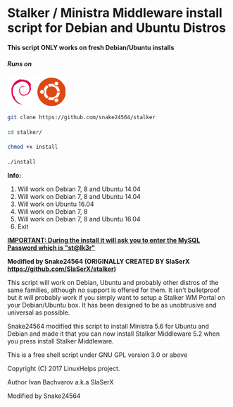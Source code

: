 <h1><b>Stalker / Ministra Middleware install script for Debian and Ubuntu Distros</b></h1>

<b>This script ONLY works on fresh Debian/Ubuntu installs</b>

##### Runs on
[![Debian](https://raw.githubusercontent.com/slaserx/icons/master/64x64/debian.png)](https://www.debian.org)
[![Ubuntu](https://raw.githubusercontent.com/slaserx/icons/master/64x64/ubuntu.png)](https://www.ubuntu.com)

```sh
git clone https://github.com/snake24564/stalker

cd stalker/

chmod +x install

./install
```
<b>Info:</b>
1) Will work on Debian 7, 8 and Ubuntu 14.04
2) Will work on Debian 7, 8 and Ubuntu 14.04
3) Will work on Ubuntu 16.04
4) Will work on Debian 7, 8
5) Will work on Debian 7, 8 and Ubuntu 16.04
6) Exit

<u><b>IMPORTANT: During the install it will ask you to enter the MySQL Password which is "st@lk3r"</b></u>

<b>Modified by Snake24564 (ORIGINALLY CREATED BY SlaSerX https://github.com/SlaSerX/stalker)</b>

This script will work on Debian, Ubuntu and probably other distros
of the same families, although no support is offered for them. It isn't
bulletproof but it will probably work if you simply want to setup a Stalker WM Portal on
your Debian/Ubuntu box. It has been designed to be as unobtrusive and
universal as possible.

Snake24564 modified this script to install Ministra 5.6 for Ubuntu and Debian and made it that you can now install Stalker Middleware 5.2 when you press install Stalker Middleware.

This is a free shell script under GNU GPL version 3.0 or above

Copyright (C) 2017 LinuxHelps project.

Author Ivan Bachvarov a.k.a SlaSerX

Modified by Snake24564
